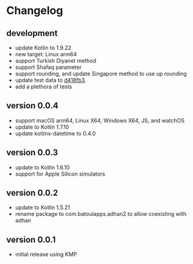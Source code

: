 # Changelog

## development
- update Kotlin to 1.9.22
- new target: Linux arm64
- support Turkish Diyanet method
- support Shafaq parameter
- support rounding, and update Singapore method to use up rounding
- update test data to [d418fb3](https://github.com/batoulapps/adhan-testdata/commit/d418fb37b3d011af5594e344c06c0e5616db2a5c).
- add a plethora of tests

## version 0.0.4
- support macOS arm64, Linux X64, Windows X64, JS, and watchOS 
- update to Kotlin 1.7.10
- update kotlinx-datetime to 0.4.0

## version 0.0.3
- update to Kotlin 1.6.10
- support for Apple Silicon simulators

## version 0.0.2
- update to Kotlin 1.5.21
- rename package to com.batoulapps.adhan2 to allow coexisting with adhan

## version 0.0.1
- initial release using KMP
